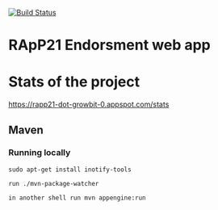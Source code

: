[![Build Status](https://travis-ci.org/growingabit/rapp21.svg?branch=master)](https://travis-ci.org/growingabit/rapp21)

RApP21 Endorsment web app
============================

# Stats of the project

https://rapp21-dot-growbit-0.appspot.com/stats

## Maven
### Running locally

    sudo apt-get install inotify-tools

    run ./mvn-package-watcher
    
    in another shell run mvn appengine:run

